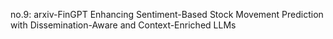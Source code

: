 no.9: arxiv-FinGPT Enhancing Sentiment-Based Stock Movement Prediction with Dissemination-Aware and Context-Enriched LLMs
